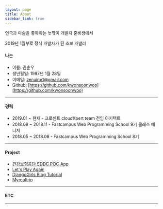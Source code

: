 ```yaml
---
layout: page
title: About
sidebar_link: true
---
```


연극과 마술을 좋아하는 늦깎이 개발자 준비생에서

2019년 1월부로 정식 개발자가 된 초보 개발러



#### 나는

* 이름: 권순우
* 생년월일: 1987년 1월 28일
* 이메일: [zenuine1@gmail.com](zenuine1@gmail.com)
* Github: [https://github.com/kwonsoonwoo](https://github.com/kwonsoonwoo)

---



#### 경력

* 2019.01 ~ 현재       - 크로센트 cloudXpert team 전임 아키텍트
* 2018.09 ~ 2018.11 - Fastcampus Web Programming School 9기 클래스 매니저
* 2018.05 ~ 2018.08 - Fastcampus Web Programming School 8기

---



#### Project

- [건강보험공단 SDDC POC App](https://github.com/kwonsoonwoo/nhispoc)
- [Let's Play Again](https://github.com/KwonSoonWoo/Letsplayagain)
- [DjangoGirls Blog Tutorial](http://kwonsoonwoo.pythonanywhere.com/)
- [Myrealtrip](https://github.com/MRTOrganization/MyRealTrip_backend)

---



#### ETC

---
